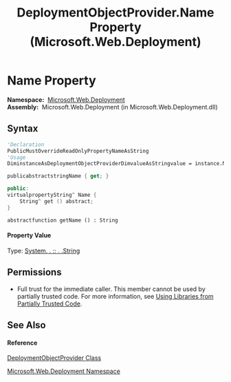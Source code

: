 ﻿---
title: DeploymentObjectProvider.Name Property  (Microsoft.Web.Deployment)
TOCTitle: Name Property
ms:assetid: P:Microsoft.Web.Deployment.DeploymentObjectProvider.Name
ms:mtpsurl: https://msdn.microsoft.com/en-us/library/microsoft.web.deployment.deploymentobjectprovider.name(v=VS.90)
ms:contentKeyID: 20208838
ms.date: 05/02/2012
mtps_version: v=VS.90
f1_keywords:
- Microsoft.Web.Deployment.DeploymentObjectProvider.Name
- Microsoft.Web.Deployment.DeploymentObjectProvider.get_Name
dev_langs:
- CSharp
- JScript
- VB
- c++
api_location:
- Microsoft.Web.Deployment.dll
api_name:
- Microsoft.Web.Deployment.DeploymentObjectProvider.get_Name
- Microsoft.Web.Deployment.DeploymentObjectProvider.Name
api_type:
- Managed
topic_type:
- apiref
- kbSyntax
product_family_name: VS
ROBOTS: INDEX,FOLLOW
---

# Name Property

**Namespace:**  [Microsoft.Web.Deployment](microsoft-web-deployment-namespace.md)  
**Assembly:**  Microsoft.Web.Deployment (in Microsoft.Web.Deployment.dll)

## Syntax

``` vb
'Declaration
PublicMustOverrideReadOnlyPropertyNameAsString
'Usage
DiminstanceAsDeploymentObjectProviderDimvalueAsStringvalue = instance.Name
```

``` csharp
publicabstractstringName { get; }
```

``` c++
public:
virtualpropertyString^ Name {
    String^ get () abstract;
}
```

``` jscript
abstractfunction getName () : String
```

#### Property Value

Type: [System. . :: . .String](https://msdn.microsoft.com/en-us/library/s1wwdcbf\(v=vs.90\))  

## Permissions

  - Full trust for the immediate caller. This member cannot be used by partially trusted code. For more information, see [Using Libraries from Partially Trusted Code](https://msdn.microsoft.com/en-us/library/8skskf63\(v=vs.90\)).

## See Also

#### Reference

[DeploymentObjectProvider Class](deploymentobjectprovider-class-microsoft-web-deployment.md)

[Microsoft.Web.Deployment Namespace](microsoft-web-deployment-namespace.md)

